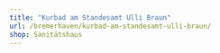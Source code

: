 ```yaml
---
title: "Kurbad am Standesamt Ulli Braun"
url: /bremerhaven/kurbad-am-standesamt-ulli-braun/
shop: Sanitätshaus
---
```

